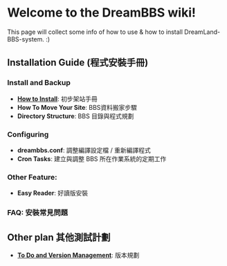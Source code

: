 # Welcome to the DreamBBS wiki!

This page will collect some info of how to use & how to install DreamLand-BBS-system. :)

## Installation Guide (程式安裝手冊)

### Install and Backup
  + [**How to Install**](https://github.com/ccns/dreamlandbbs/wiki/INSTALL): 初步架站手冊
  + **How To Move Your Site**: BBS資料搬家步驟
  + **Directory Structure**: BBS 目錄與程式規劃

### Configuring
  + **dreambbs.conf**: 調整編譯設定檔 / 重新編譯程式
  + **Cron Tasks**: 建立與調整 BBS 所在作業系統的定期工作

### Other Feature:
  + **Easy Reader**: 好讀版安裝

### **FAQ**: 安裝常見問題

## Other plan 其他測試計劃

  + **[To Do and Version Management](VERSION)**: 版本規劃

